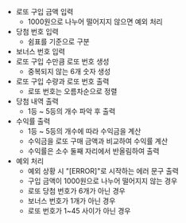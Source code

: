 - 로또 구입 금액 입력
  - 1000원으로 나누어 떨어지지 않으면 예외 처리
- 당첨 번호 입력
  - 쉼표를 기준으로 구분
- 보너스 번호 입력
- 로또 구입 수만큼 로또 번호 생성
  - 중복되지 않는 6개 숫자 생성
- 로또 구입 수량과 로또 번호 출력
  - 로또 번호는 오름차순으로 정렬
- 당첨 내역 출력
  - 1등 ~ 5등의 개수 파악 후 출력
- 수익률 출력
  - 1등 ~ 5등의 개수에 따라 수익금을 계산
  - 수익금을 로또 구매 금액과 비교하여 수익률 계산
  - 수익률은 소수 둘째 자리에서 반올림하여 출력
- 예외 처리
  - 예외 상황 시 "[ERROR]"로 시작하는 에러 문구 출력
  - 구입 금액이 1000원으로 나누어 떨어지지 않는 경우
  - 로또 당첨 번호가 6개가 아닌 경우
  - 보너스 번호가 1개가 아닌 경우
  - 로또 번호가 1~45 사이가 아닌 경우